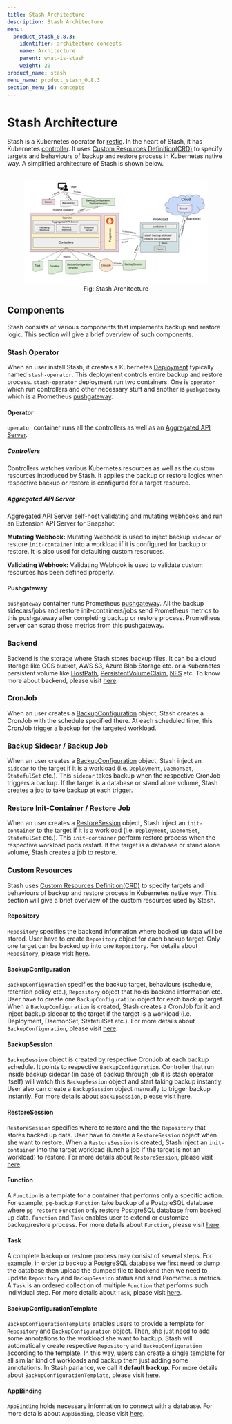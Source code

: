 ```yaml
---
title: Stash Architecture
description: Stash Architecture
menu:
  product_stash_0.8.3:
    identifier: architecture-concepts
    name: Architecture
    parent: what-is-stash
    weight: 20
product_name: stash
menu_name: product_stash_0.8.3
section_menu_id: concepts
---
```


# Stash Architecture

Stash is a Kubernetes operator for [restic](https://restic.net/). In the heart of Stash, it has Kubernetes [controller](https://book.kubebuilder.io/basics/what_is_a_controller.html). It uses [Custom Resources Definition(CRD)](https://kubernetes.io/docs/concepts/extend-kubernetes/api-extension/custom-resources/)  to specify targets and behaviours of backup and restore process in Kubernetes native way. A simplified architecture of Stash is shown below.

<figure align="center">
  <img alt="Stash Architecture" src="/docs/images/concepts/stash_architecture.svg">
  <figcaption align="center">Fig: Stash Architecture</figcaption>
</figure>

## Components

Stash consists of various components that implements backup and restore logic. This section will give a brief overview of such components.

### Stash Operator

When an user install Stash, it creates a Kubernetes [Deployment](https://kubernetes.io/docs/concepts/workloads/controllers/deployment/) typically named `stash-operator`. This deployment controls entire backup and restore process. `stash-operator` deployment run two containers. One is `operator` which run controllers and other necessary stuff and another is `pushgateway` which is a Prometheus [pushgateway](https://github.com/prometheus/pushgateway).

#### Operator

`operator` container runs all the controllers as well as an [Aggregated API Server](https://kubernetes.io/docs/tasks/access-kubernetes-api/setup-extension-api-server/).

##### Controllers

Controllers watches various Kubernetes resources as well as the custom resources introduced by Stash. It applies the backup or restore logics when respective backup or restore is configured for a target resource.

##### Aggregated API Server

Aggregated API Server self-host validating and mutating [webhooks](https://kubernetes.io/docs/reference/access-authn-authz/extensible-admission-controllers/) and run an Extension API Server for Snapshot.

**Mutating Webhook:** Mutating Webhook is used to inject backup `sidecar` or restore `init-container` into a workload if it is configured for backup or restore. It is also used for defaulting custom resoruces.

**Validating Webhook:** Validating Webhook is used to validate custom resources has been defined properly.

#### Pushgateway

`pushgateway` container runs Prometheus [pushgateway](https://github.com/prometheus/pushgateway). All the backup sidecars/jobs and restore init-containers/jobs send Prometheus metrics to this pushgateway after completing backup or restore process. Prometheus server can scrap those metrics from this pushgateway.

### Backend

Backend is the storage where Stash stores backup files. It can be a cloud storage like GCS bucket, AWS S3, Azure Blob Storage etc. or a Kubernetes persistent volume like [HostPath](https://kubernetes.io/docs/concepts/storage/volumes/#hostpath), [PersistentVolumeClaim](https://kubernetes.io/docs/concepts/storage/volumes/#persistentvolumeclaim), [NFS](https://kubernetes.io/docs/concepts/storage/volumes/#nfs) etc. To know more about backend, please visit [here](/docs/guides/backends/overview.md).

### CronJob

When an user creates a [BackupConfiguration](#backupconfiguration) object, Stash creates a CronJob with the schedule specified there. At each scheduled time, this CronJob trigger a backup for the targeted workload.

### Backup Sidecar / Backup Job

When an user creates a [BackupConfiguration](#backupconfiguration) object, Stash inject an `sidecar` to the target if it is a workload (i.e. `Deployment`, `DaemonSet`, `StatefulSet` etc.). This `sidecar` takes backup when the respective CronJob triggers a backup. If the target is a database or stand alone volume, Stash creates a job to take backup at each trigger.

### Restore Init-Container / Restore Job

When an user creates a [RestoreSession](#restoresession) object, Stash inject an `init-container` to the target if it is a workload (i.e. `Deployment`, `DaemonSet`, `StatefulSet` etc.). This `init-container` perform restore process when the respective workload pods restart. If the target is a database or stand alone volume, Stash creates a job to restore.

### Custom Resources

Stash uses [Custom Resources Definition(CRD)](https://kubernetes.io/docs/concepts/extend-kubernetes/api-extension/custom-resources/)  to specify targets and behaviours of backup and restore process in Kubernetes native way. This section will give a brief overview of the custom resources used by Stash.

#### Repository

`Repository` specifies the backend information where backed up data will be stored. User have to create `Repository` object for each backup target. Only one target can be backed up into one `Repository`. For details about `Repository`, please visit [here](/docs/concepts/crds/repository.md).

#### BackupConfiguration

`BackupConfiguration` specifies the backup target, behaviours (schedule, retention policy etc.), `Repository` object that holds backend information etc. User have to create one `BackupConfiguration` object for each backup target. When a `BackupConfiguration` is created, Stash creates a CronJob for it and inject backup sidecar to the target if the target is a workload (i.e. Deployment, DaemonSet, StatefulSet etc.). For more details about `BackupConfiguration`, please visit [here](/docs/concepts/crds/backupconfiguration.md).

#### BackupSession

`BackupSession` object is created by respective CronJob at each backup schedule. It points to respective `BackupConfiguration`. Controller that run inside backup sidecar (in case of backup through job it is stash operator itself) will watch this `BackupSession` object and start taking backup instantly. User also can create a `BackupSession` object manually to trigger backup instantly. For more details about `BackupSession`, please visit [here](/docs/concepts/crds/backupsession.md).

#### RestoreSession

`RestoreSession` specifies where to restore and the the `Repository` that stores backed up data. User have to create a `RestoreSession` object when she want to restore. When a `RestoreSession` is created, Stash inject an `init-container` into the target workload (lunch a job if the target is not an workload) to restore. For more details about `RestoreSession`, please visit [here](/docs/concepts/crds/restoresession.md).

#### Function

A `Function` is a template for a container that performs only a specific action. For example, `pg-backup` `Function` take backup of a PostgreSQL database where `pg-restore` `Function` only restore PostgreSQL database from backed up data. `Function` and `Task` enables user to extend or customize backup/restore process. For more details about `Function`, please visit [here](/docs/concepts/crds/function.md).

#### Task

A complete backup or restore process may consist of several steps. For example, in order to backup a PostgreSQL database we first need to dump the database then upload the dumped file to backend then we need to update `Repository` and `BackupSession` status and send Prometheus metrics. A `Task` is an ordered collection of multiple `Function` that performs such individual step. For more details about `Task`, please visit [here](/docs/concepts/crds/task.md).

#### BackupConfigurationTemplate

`BackupConfigurationTemplate` enables users to provide a template for `Repository` and `BackupConfiguration` object. Then, she just need to add some annotations to the workload she want to backup. Stash will automatically create respective `Repository` and `BackupConfiguration` according to the template. In this way, users can create a single template for all similar kind of workloads and backup them just adding some annotations. In Stash parlance, we call it **default backup**. For more details about `BackupConfigurationTemplate`, please visit [here](/docs/concepts/crds/backupconfiguration_template.md).

#### AppBinding

`AppBinding` holds necessary information to connect with a database. For more details about `AppBinding`, please visit [here](/docs/concepts/crds/appbinding.md).

